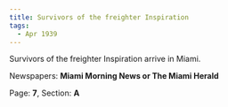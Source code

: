 ```yaml
---  
title: Survivors of the freighter Inspiration  
tags:  
  - Apr 1939  
---  
```

  
Survivors of the freighter Inspiration arrive in Miami.  
  
Newspapers: **Miami Morning News or The Miami Herald**  
  
Page: **7**, Section: **A** 
